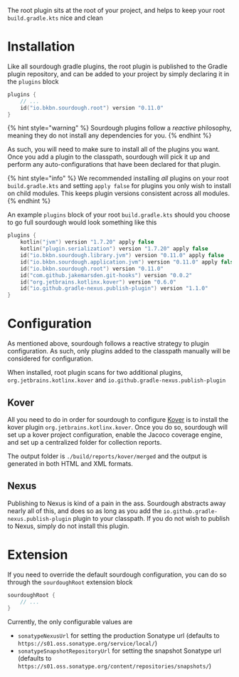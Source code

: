 The root plugin sits at the root of your project, and helps to keep your root `build.gradle.kts` nice and clean

# Installation

Like all sourdough gradle plugins, the root plugin is published to the Gradle plugin repository, and can be added to
your project by simply declaring it in the `plugins` block

```kotlin
plugins {
    // ...
    id("io.bkbn.sourdough.root") version "0.11.0"
}
```

{% hint style="warning" %}
Sourdough plugins follow a _reactive_ philosophy, meaning they do not install any dependencies for you.
{% endhint %}

As such, you will need to make sure to install all of the plugins you want. Once you add a plugin to the classpath,
sourdough will pick it up and perform any auto-configurations that have been declared for that plugin.

{% hint style="info" %}
We recommended installing _all_ plugins on your root `build.gradle.kts` and setting `apply false` for plugins you only
wish to install on child modules. This keeps plugin versions consistent across all modules.
{% endhint %}

An example `plugins` block of your root `build.gradle.kts` should you choose to go full sourdough would look something
like this

```kotlin
plugins {
    kotlin("jvm") version "1.7.20" apply false
    kotlin("plugin.serialization") version "1.7.20" apply false
    id("io.bkbn.sourdough.library.jvm") version "0.11.0" apply false
    id("io.bkbn.sourdough.application.jvm") version "0.11.0" apply false
    id("io.bkbn.sourdough.root") version "0.11.0"
    id("com.github.jakemarsden.git-hooks") version "0.0.2"
    id("org.jetbrains.kotlinx.kover") version "0.6.0"
    id("io.github.gradle-nexus.publish-plugin") version "1.1.0"
}
```

# Configuration

As mentioned above, sourdough follows a reactive strategy to plugin configuration. As such, only plugins added to the
classpath manually will be considered for configuration.

When installed, root plugin scans for two additional plugins, `org.jetbrains.kotlinx.kover`
and `io.github.gradle-nexus.publish-plugin`

## Kover

All you need to do in order for sourdough to configure [Kover](https://github.com/Kotlin/kotlinx-kover) is to install
the kover plugin `org.jetbrains.kotlinx.kover`. Once you do so, sourdough will set up a kover project configuration,
enable the Jacoco coverage engine, and set up a centralized folder for collection reports.

The output folder is `./build/reports/kover/merged` and the output is generated in both HTML and XML formats.

## Nexus

Publishing to Nexus is kind of a pain in the ass. Sourdough abstracts away nearly all of this, and does so as long
as you add the `io.github.gradle-nexus.publish-plugin` plugin to your classpath. If you do not wish to publish to Nexus,
simply do not install this plugin.

# Extension

If you need to override the default sourdough configuration, you can do so through the `sourdoughRoot` extension block

```kotlin
sourdoughRoot {
    // ...
}
```

Currently, the only configurable values are

- `sonatypeNexusUrl` for setting the production Sonatype url (defaults to `https://s01.oss.sonatype.org/service/local/`)
- `sonatypeSnapshotRepositoryUrl` for setting the snapshot Sonatype url (defaults
  to `https://s01.oss.sonatype.org/content/repositories/snapshots/`)